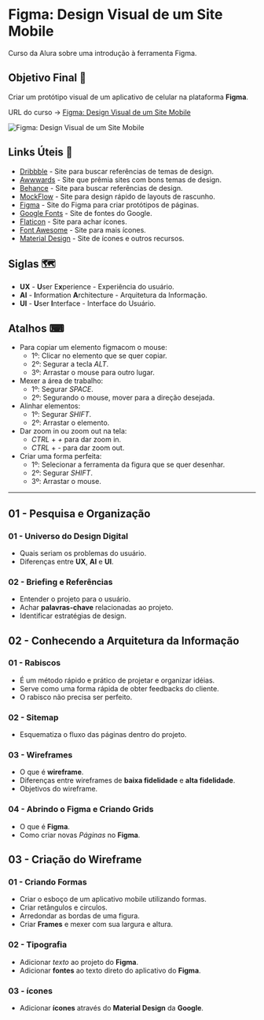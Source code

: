 # Figma: Design Visual de um Site Mobile

Curso da Alura sobre uma introdução à ferramenta Figma.

## Objetivo Final &#x1F3AF;

Criar um protótipo visual de um aplicativo de celular na plataforma **Figma**.

URL do curso -> [Figma: Design Visual de um Site Mobile](https://cursos.alura.com.br/course/figma-design-visual-site-mobile/faq)

![Figma: Design Visual de um Site Mobile](https://www.alura.com.br/assets/api/share/curso-figma-design-visual-site-mobile.png)

## Links Úteis &#x1F517;
* [Dribbble](https://dribbble.com/) - Site para buscar referências de temas de design.
* [Awwwards](https://www.awwwards.com/) - Site que prêmia sites com bons temas de design.
* [Behance](https://www.behance.net/) - Site para buscar referências de design.
* [MockFlow](https://www.mockflow.com/) - Site para design rápido de layouts de rascunho.
* [Figma](https://www.figma.com/) - Site do Figma para criar protótipos de páginas.
* [Google Fonts](https://fonts.google.com/) - Site de fontes do Google.
* [Flaticon](https://www.flaticon.com/br/) - Site para achar ícones.
* [Font Awesome](https://fontawesome.com/) - Site para mais ícones.
* [Material Design](https://material.io/) - Site de ícones e outros recursos.

## Siglas &#x1F5FA;
* **UX** - **U**ser E**x**perience - Experiência do usuário.
* **AI** - **I**nformation **A**rchitecture - Arquitetura da Informação.
* **UI** - **U**ser **I**nterface - Interface do Usuário.

## Atalhos &#x2328;
* Para copiar um elemento figmacom o mouse:
    * 1º: Clicar no elemento que se quer copiar.
    * 2º: Segurar a tecla *ALT*.
    * 3º: Arrastar o mouse para outro lugar.
* Mexer a área de trabalho:
    * 1º: Segurar *SPACE*.
    * 2º: Segurando o mouse, mover para a direção desejada.
* Alinhar elementos:
    * 1º: Segurar *SHIFT*.
    * 2º: Arrastar o elemento.
* Dar zoom in ou zoom out na tela:
    * *CTRL* + *+* para dar zoom in.
    * *CTRL* + *-* para dar zoom out.
* Criar uma forma perfeita:
    * 1º: Selecionar a ferramenta da figura que se quer desenhar.
    * 2º: Segurar *SHIFT*.
    * 3º: Arrastar o mouse.

<hr>

## 01 - Pesquisa e Organização

### 01 - Universo do Design Digital
* Quais seriam os problemas do usuário.
* Diferenças entre **UX**, **AI** e **UI**.

### 02 - Briefing e Referências
* Entender o projeto para o usuário.
* Achar **palavras-chave** relacionadas ao projeto.
* Identificar estratégias de design.

## 02 -  Conhecendo a Arquitetura da Informação

### 01 - Rabiscos
* É um método rápido e prático de projetar e organizar idéias.
* Serve como uma forma rápida de obter feedbacks do cliente.
* O rabisco não precisa ser perfeito.

### 02 - Sitemap
* Esquematiza o fluxo das páginas dentro do projeto.

### 03 - Wireframes
* O que é **wireframe**.
* Diferenças entre wireframes de **baixa fidelidade** e **alta fidelidade**.
* Objetivos do wireframe.

### 04 - Abrindo o Figma e Criando Grids
* O que é **Figma**.
* Como criar novas *Páginas* no **Figma**.

## 03 - Criação do Wireframe

### 01 - Criando Formas
* Criar o esboço de um aplicativo mobile utilizando formas.
* Criar retângulos e circulos.
* Arredondar as bordas de uma figura.
* Criar **Frames** e mexer com sua largura e altura.

### 02 - Tipografia
* Adicionar *texto* ao projeto do **Figma**.
* Adicionar **fontes** ao texto direto do aplicativo do **Figma**.

### 03 - ícones
* Adicionar **ícones** através do **Material Design** da **Google**.